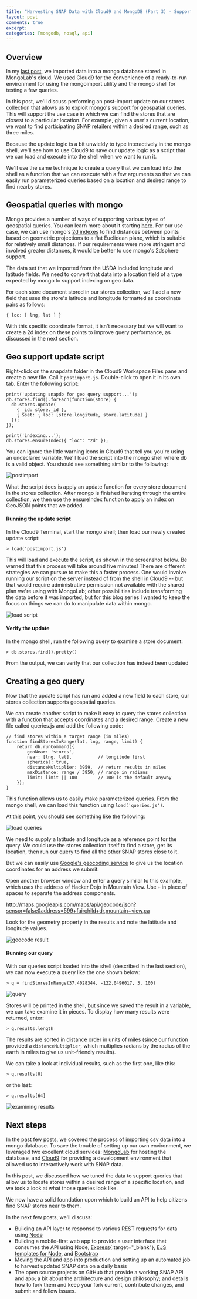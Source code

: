 ```yaml
---
title: "Harvesting SNAP Data with Cloud9 and MongoDB (Part 3) - Supporting Geospatial Queries"
layout: post
comments: true
excerpt:
categories: [mongodb, nosql, api]
---
```


## Overview

In my [last post](/2013/11/17/harvesting-snap-data-with-cloud9-and-mongodb-part-2/), we imported data into a mongo database stored in MongoLab's cloud. We used Cloud9 for the convenience of a ready-to-run environment for using the mongoimport utility and the mongo shell for testing a few queries.

In this post, we'll discuss performing an post-import update on our stores collection that allows us to exploit mongo's support for geospatial queries. This will support the use case in which we can find the stores that are closest to a particular location. For example, given a user's current location, we want to find participating SNAP retailers within a desired range, such as three miles.

Because the update logic is a bit unwieldy to type interactively in the mongo shell, we'll see how to use Cloud9 to save our update logic as a script that we can load and execute into the shell when we want to run it.

We'll use the same technique to create a query that we can load into the shell as a function that we can execute with a few arguments so that we can easily run parameterized queries based on a location and desired range to find nearby stores.

## Geospatial queries with mongo

Mongo provides a number of ways of supporting various types of geospatial queries. You can learn more about it starting [here](http://docs.mongodb.org/manual/applications/geospatial-indexes/). For our use case, we can use mongo's [2d indexes](http://docs.mongodb.org/manual/core/2d/) to find distances between points based on geometric projections to a flat Euclidean plane, which is suitable for relatively small distances. If our requirements were more stringent and involved greater distances, it would be better to use mongo's 2dsphere support.

The data set that we imported from the USDA included longitude and latitude fields. We need to convert that data into a location field of a type expected by mongo to support indexing on geo data.

For each store document stored in our stores collection, we'll add a new field that uses the store's latitude and longitude formatted as coordinate pairs as follows:

~~~
{ loc: [ lng, lat ] }
~~~

With this specific coordinate format, it isn't necessary but we will want to create a 2d index on these points to improve query performance, as discussed in the next section.

## Geo support update script

Right-click on the snapdata folder in the Cloud9 Workspace Files pane and create a new file. Call it `postimport.js`. Double-click to open it in its own tab. Enter the following script:

~~~
print('updating snapdb for geo query support...');
db.stores.find().forEach(function(store) {
  db.stores.update(
    { _id: store._id },
    { $set: { loc: [store.longitude, store.latitude] }
  });
});

print('indexing...');
db.stores.ensureIndex({ "loc": "2d" });
~~~

You can ignore the little warning icons in Cloud9 that tell you you're using an undeclared variable. We'll load the script into the mongo shell where db is a valid object. You should see something similar to the following:

![postimport](/assets/img/snap/mongo-postimport-01.png "postimport")

What the script does is apply an update function for every store document in the stores collection. After mongo is finished iterating through the entire collection, we then use the ensureIndex function to apply an index on GeoJSON points that we added.

#### Running the update script

In the Cloud9 Terminal, start the mongo shell; then load our newly created update script:

    > load('postimport.js')

This will load and execute the script, as shown in the screenshot below. Be warned that this process will take around five minutes! There are different strategies we can pursue to make this a faster process. One would involve running our script on the server instead of from the shell in Cloud9 -- but that would require administrative permission not available with the shared plan we're using with MongoLab; other possibilities include transforming the data before it was imported, but for this blog series I wanted to keep the focus on things we can do to manipulate data within mongo.

![load script](/assets/img/snap/mongo-postimport-02.png "load script")

#### Verify the update

In the mongo shell, run the following query to examine a store document:

    > db.stores.find().pretty()

From the output, we can verify that our collection has indeed been updated

## Creating a geo query

Now that the update script has run and added a new field to each store, our stores collection supports geospatial queries.

We can create another script to make it easy to query the stores collection with a function that accepts coordinates and a desired range. Create a new file called queries.js and add the following code:

~~~
// find stores within a target range (in miles)
function findStoresInRange(lat, lng, range, limit) {
    return db.runCommand({
        geoNear: 'stores',
        near: [lng, lat],          // longitude first
        spherical: true,
        distanceMultiplier: 3959,  // return results in miles
        maxDistance: range / 3950, // range in radians
        limit: limit || 100        // 100 is the default anyway
    });
}
~~~

This function allows us to easily make parameterized queries. From the mongo shell, we can load this function using `load('queries.js')`.

At this point, you should see something like the following:

![load queries](/assets/img/snap/mongo-postimport-03.png "load queries")

We need to supply a latitude and longitude as a reference point for the query. We could use the stores collection itself to find a store, get its location, then run our query to find all the other SNAP stores close to it.

But we can easily use [Google's geocoding service](https://developers.google.com/maps/documentation/geocoding/) to give us the location coordinates for an address we submit.

Open another browser window and enter a query similar to this example, which uses the address of Hacker Dojo in Mountain View. Use `+` in place of spaces to separate the address components.

<http://maps.googleapis.com/maps/api/geocode/json?sensor=false&address=599+fairchild+dr,mountain+view,ca>

Look for the geometry property in the results and note the latitude and longitude values.

![geocode result](/assets/img/snap/mongo-postimport-04.png "geocode result")

#### Running our query

With our queries script loaded into the shell (described in the last section), we can now execute a query like the one shown below:

    > q = findStoresInRange(37.4028344, -122.0496017, 3, 100)

![query](/assets/img/snap/mongo-postimport-05.png "query")

Stores will be printed in the shell, but since we saved the result in a variable, we can take examine it in pieces. To display how many results were returned, enter:

    > q.results.length

The results are sorted in distance order in units of miles (since our function provided a `distanceMultiplier`, which multiplies radians by the radius of the earth in miles to give us unit-friendly results).

We can take a look at individual results, such as the first one, like this:

    > q.results[0]

or the last:

    > q.results[64]

![examining results](/assets/img/snap/mongo-postimport-06.png "examining results")


## Next steps

In the past few posts, we covered the process of importing csv data into a mongo database. To save the trouble of setting up our own environment, we leveraged two excellent cloud services: [MongoLab](http://mongo.com/) for hosting the database, and [Cloud9](https://c9.io/) for providing a development environment that allowed us to interactively work with SNAP data.

In this post, we discussed how we tuned the data to support queries that allow us to locate stores within a desired range of a specific location, and we took a look at what those queries look like.

We now have a solid foundation upon which to build an API to help citizens find SNAP stores near to them.

In the next few posts, we'll discuss:

* Building an API layer to responsd to various REST requests for data using [Node](http://nodejs.org/)
* Building a mobile-first web app to provide a user interface that consumes the API using Node, [Express](http://expressjs.com/){:target="_blank"}, [EJS templates for Node](https://github.com/visionmedia/ejs), and [Bootstrap](http://getbootstrap.com/)
* Moving the API and app into production and setting up an automated job to harvest updated SNAP data on a daily basis
* The open source projects on GitHub that provide a working SNAP API and app; a bit about the architecture and design philosophy; and details how to fork them and keep your fork current, contribute changes, and submit and follow issues.

